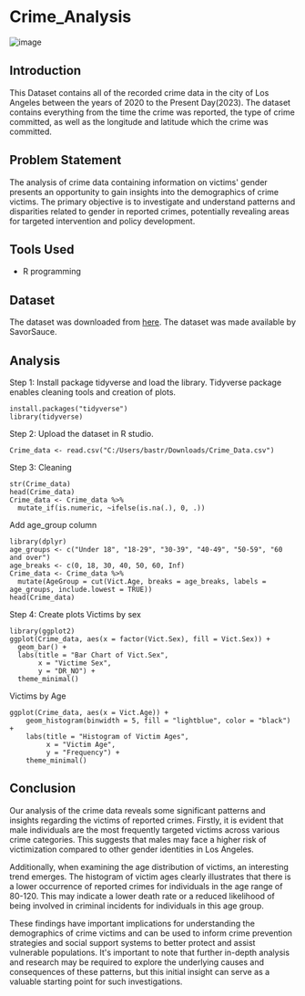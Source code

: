 # Crime_Analysis
![image](Crime.image-1.png)

## Introduction
This Dataset contains all of the recorded crime data in the city of Los Angeles between the years of 2020 to the Present Day(2023). The dataset contains everything from the time the crime was reported, the type of crime committed, as well as the longitude and latitude which the crime was committed. 

## Problem Statement
The analysis of crime data containing information on victims' gender presents an opportunity to gain insights into the demographics of crime victims. The primary objective is to investigate and understand patterns and disparities related to gender in reported crimes, potentially revealing areas for targeted intervention and policy development.

## Tools Used
- R programming

## Dataset
The dataset was downloaded from [here](https://www.kaggle.com/datasets/nathaniellybrand/los-angeles-crime-dataset-2020-present). The dataset was made available by SavorSauce.

## Analysis
Step 1: Install package tidyverse and load the library. Tidyverse package enables cleaning tools and creation of plots.
```  
install.packages("tidyverse")
library(tidyverse)
```
Step 2: Upload the dataset in R studio.
``` 
Crime_data <- read.csv("C:/Users/bastr/Downloads/Crime_Data.csv")
```
Step 3: Cleaning
```
str(Crime_data)
head(Crime_data)
Crime_data <- Crime_data %>%
  mutate_if(is.numeric, ~ifelse(is.na(.), 0, .))
```
Add age_group column
```
library(dplyr)
age_groups <- c("Under 18", "18-29", "30-39", "40-49", "50-59", "60 and over")
age_breaks <- c(0, 18, 30, 40, 50, 60, Inf)
Crime_data <- Crime_data %>%
  mutate(AgeGroup = cut(Vict.Age, breaks = age_breaks, labels = age_groups, include.lowest = TRUE))
head(Crime_data)
```
Step 4: Create plots
Victims by sex
```
library(ggplot2)
ggplot(Crime_data, aes(x = factor(Vict.Sex), fill = Vict.Sex)) +
  geom_bar() +
  labs(title = "Bar Chart of Vict.Sex",
       x = "Victime Sex",
       y = "DR_NO") +
  theme_minimal()
```
Victims by Age
```
ggplot(Crime_data, aes(x = Vict.Age)) +
    geom_histogram(binwidth = 5, fill = "lightblue", color = "black") +
    labs(title = "Histogram of Victim Ages",
         x = "Victim Age",
         y = "Frequency") +
    theme_minimal()
```

## Conclusion
Our analysis of the crime data reveals some significant patterns and insights regarding the victims of reported crimes. Firstly, it is evident that male individuals are the most frequently targeted victims across various crime categories. This suggests that males may face a higher risk of victimization compared to other gender identities in Los Angeles.

Additionally, when examining the age distribution of victims, an interesting trend emerges. The histogram of victim ages clearly illustrates that there is a lower occurrence of reported crimes for individuals in the age range of 80-120. This may indicate a lower death rate or a reduced likelihood of being involved in criminal incidents for individuals in this age group.

These findings have important implications for understanding the demographics of crime victims and can be used to inform crime prevention strategies and social support systems to better protect and assist vulnerable populations. It's important to note that further in-depth analysis and research may be required to explore the underlying causes and consequences of these patterns, but this initial insight can serve as a valuable starting point for such investigations.





